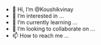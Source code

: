 - 👋 Hi, I’m @Koushikvinay
- 👀 I’m interested in ...
- 🌱 I’m currently learning ...
- 💞️ I’m looking to collaborate on ...
- 📫 How to reach me ...

<!---
Koushikvinay/Koushikvinay is a ✨ special ✨ repository because its `README.md` (this file) appears on your GitHub profile.
You can click the Preview link to take a look at your changes.
--->
